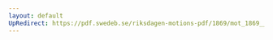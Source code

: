 ```yaml
---
layout: default
UpRedirect: https://pdf.swedeb.se/riksdagen-motions-pdf/1869/mot_1869__ak__00002/mot_1869__ak__00002_004.pdf
---
```

